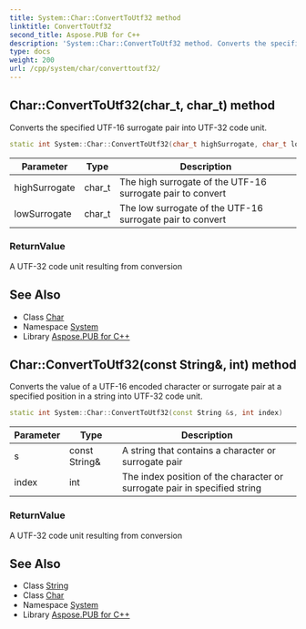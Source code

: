 ```yaml
---
title: System::Char::ConvertToUtf32 method
linktitle: ConvertToUtf32
second_title: Aspose.PUB for C++
description: 'System::Char::ConvertToUtf32 method. Converts the specified UTF-16 surrogate pair into UTF-32 code unit in C++.'
type: docs
weight: 200
url: /cpp/system/char/converttoutf32/
---
```

## Char::ConvertToUtf32(char_t, char_t) method


Converts the specified UTF-16 surrogate pair into UTF-32 code unit.

```cpp
static int System::Char::ConvertToUtf32(char_t highSurrogate, char_t lowSurrogate)
```


| Parameter | Type | Description |
| --- | --- | --- |
| highSurrogate | char_t | The high surrogate of the UTF-16 surrogate pair to convert |
| lowSurrogate | char_t | The low surrogate of the UTF-16 surrogate pair to convert |

### ReturnValue

A UTF-32 code unit resulting from conversion

## See Also

* Class [Char](../)
* Namespace [System](../../)
* Library [Aspose.PUB for C++](../../../)
## Char::ConvertToUtf32(const String\&, int) method


Converts the value of a UTF-16 encoded character or surrogate pair at a specified position in a string into UTF-32 code unit.

```cpp
static int System::Char::ConvertToUtf32(const String &s, int index)
```


| Parameter | Type | Description |
| --- | --- | --- |
| s | const String\& | A string that contains a character or surrogate pair |
| index | int | The index position of the character or surrogate pair in specified string |

### ReturnValue

A UTF-32 code unit resulting from conversion

## See Also

* Class [String](../../string/)
* Class [Char](../)
* Namespace [System](../../)
* Library [Aspose.PUB for C++](../../../)
